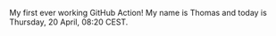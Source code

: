 My first ever working GitHub Action!
My name is Thomas and today is Thursday, 20 April, 08:20 CEST. 
